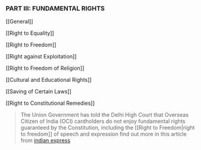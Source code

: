 ### **PART III: FUNDAMENTAL RIGHTS**
[[General]]

[[Right to Equality]]

[[Right to Freedom]]

[[Right against Exploitation]]

[[Right to Freedom of Religion]]

[[Cultural and Educational Rights]]

[[Saving of Certain Laws]]

[[Right to Constitutional Remedies]]

> The Union Government has told the Delhi High Court that Overseas Citizen of India (OCI) cardholders do not enjoy fundamental rights guaranteed by the Constitution, including the [[Right to Freedom|right to freedom]] of speech and expression
> find out more in this article from [indian express](https://indianexpress.com/article/india/fundamental-rights-not-for-oci-card-holders-govt-to-hc-6245108/)